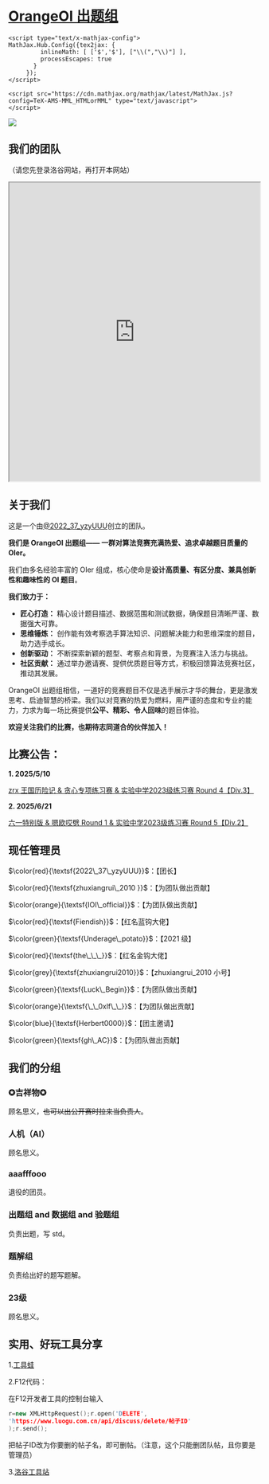 # [OrangeOI 出题组](https://www.luogu.com.cn/team/95177)
<head>
    <script type="text/x-mathjax-config">
    MathJax.Hub.Config({ TeX: { equationNumbers: { autoNumber: "all" } } });
    </script>

    <script type="text/x-mathjax-config">
    MathJax.Hub.Config({tex2jax: {
             inlineMath: [ ['$','$'], ["\\(","\\)"] ],
             processEscapes: true
           }
         });
    </script>
    
    <script src="https://cdn.mathjax.org/mathjax/latest/MathJax.js?config=TeX-AMS-MML_HTMLorMML" type="text/javascript">
    </script>
</head>


![](https://cdn.luogu.com.cn/upload/image_hosting/vfqjosm9.png)

## 我们的团队
（请您先登录洛谷网站，再打开本网站）
<iframe src="https://www.luogu.com.cn/team/95177" width="100%" height="600"></iframe>

## 关于我们
这是一个由[@2022_37_yzyUUU](https://www.luogu.com.cn/user/785636)创立的团队。

**我们是 OrangeOI 出题组—— 一群对算法竞赛充满热爱、追求卓越题目质量的 OIer。**

我们由多名经验丰富的 OIer 组成，核心使命是**设计高质量、有区分度、兼具创新性和趣味性的 OI 题目**。

**我们致力于：**

*   **匠心打造：** 精心设计题目描述、数据范围和测试数据，确保题目清晰严谨、数据强大可靠。
*   **思维锤炼：** 创作能有效考察选手算法知识、问题解决能力和思维深度的题目，助力选手成长。
*   **创新驱动：** 不断探索新颖的题型、考察点和背景，为竞赛注入活力与挑战。
*   **社区贡献：** 通过举办邀请赛、提供优质题目等方式，积极回馈算法竞赛社区，推动其发展。

OrangeOI 出题组相信，一道好的竞赛题目不仅是选手展示才华的舞台，更是激发思考、启迪智慧的桥梁。我们以对竞赛的热爱为燃料，用严谨的态度和专业的能力，力求为每一场比赛提供**公平、精彩、令人回味**的题目体验。

**欢迎关注我们的比赛，也期待志同道合的伙伴加入！**

## 比赛公告：
**1. 2025/5/10**

[zrx 王国历险记 & 贪心专项练习赛 & 实验中学2023级练习赛 Round 4【Div.3】](https://www.luogu.com.cn/contest/238867)

**2. 2025/6/21**

[六一特别版 & 嗯欧哎劈 Round 1 & 实验中学2023级练习赛 Round 5【Div.2】](https://www.luogu.com.cn/contest/245676)

## 现任管理员
$\color{red}{\textsf{2022\_37\_yzyUUU}}$：【团长】

$\color{red}{\textsf{zhuxiangrui\_2010 }}$：【为团队做出贡献】

$\color{orange}{\textsf{IOI\_official}}$：【为团队做出贡献】

$\color{red}{\textsf{Fiendish}}$：【红名蓝钩大佬】

$\color{green}{\textsf{Underage\_potato}}$：【2021 级】

$\color{red}{\textsf{the\_\_\_}}$：【红名金钩大佬】

$\color{grey}{\textsf{zhuxiangrui2010}}$：【zhuxiangrui_2010 小号】

$\color{green}{\textsf{Luck\_Begin}}$：【为团队做出贡献】

$\color{orange}{\textsf{\_\_0xlf\_\_}}$：【为团队做出贡献】

$\color{blue}{\textsf{Herbert0000}}$：【团主邀请】

$\color{green}{\textsf{gh\_AC}}$：【为团队做出贡献】

## 我们的分组

### ✪吉祥物✪

顾名思义，~~也可以出公开赛时拉来当负责人~~。

### 人机（AI）

顾名思义。

### aaafffooo

退役的团员。

### 出题组 and 数据组 and 验题组

负责出题，写 std。

### 题解组

负责给出好的题写题解。

### 23级

顾名思义。

## 实用、好玩工具分享

1.[工具蛙](https://toolwa.com/)

2.F12代码：

在F12开发者工具的控制台输入

```cpp
r=new XMLHttpRequest();r.open('DELETE',
'https://www.luogu.com.cn/api/discuss/delete/帖子ID'
);r.send();
```

把帖子ID改为你要删的帖子名，即可删帖。（注意，这个只能删团队帖，且你要是管理员）

3.[洛谷工具站](https://luogu.codingoier.com/)
